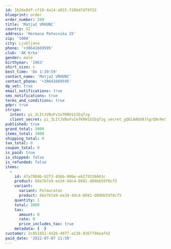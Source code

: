 ```yaml
---
id: 1b26e8df-cf19-4a14-a022-f28bd7d79f33
blueprint: order
order_number: 289
title: 'Matjaž VRHUNC'
country: SI
address: 'Hermana Potocnika 35'
zip: '1000'
city: Ljubljana
phone: '+38641669595'
club: 'AK Krka'
gender: male
birthyear: '1963'
shirt_size: s
best_time: 'Do 1:39:59'
contact_name: 'Matjaž VRHUNC'
contact_phone: '+38641669595'
dp_vet: true
email_notifications: true
sms_notifications: true
terms_and_conditions: true
gdpr: true
stripe:
  intent: pi_3LItJVBuFvIeTKRH1SIEqfzg
  client_secret: pi_3LItJVBuFvIeTKRH1SIEqfzg_secret_gQDiAADU0JlgrQArNvSDMiXQt
published: true
grand_total: 3000
items_total: 3000
shipping_total: 0
tax_total: 0
coupon_total: 0
is_paid: true
is_shipped: false
is_refunded: false
items:
  -
    id: 47a7084b-82f3-456b-906e-e6279336661c
    product: 66e767a9-ee34-4dc4-8681-d09bb59f0cf5
    variant:
      variant: Polmaraton
      product: 66e767a9-ee34-4dc4-8681-d09bb59f0cf5
    quantity: 1
    total: 3000
    tax:
      amount: 0
      rate: 0
      price_includes_tax: true
    metadata: {  }
customer: 2c851851-4d26-4977-a136-036f79deaf42
paid_date: '2022-07-07 11:58'
---
```

